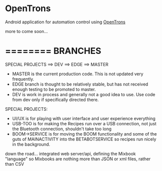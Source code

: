 OpenTrons
=========

Android application for automation control using [OpenTrons](http:www.opentrons.com)



more to come soon...

========
BRANCHES
========


SPECIAL PROJECTS ==> DEV ==> EDGE ==> MASTER


* MASTER is the current production code. This is not updated very frequently.
* EDGE branch is thought to be relatively stable, but has not received enough testing to be promoted to master.
* DEV is work in process and generally not a good idea to use. Use code from dev only if specifically directed there.


SPECIAL PROJECTS:
* UI/UX is for playing with user interface and user experience everything
* USB-TOO is for making the Recipes run over a USB connection, not just the Bluetooth connection, shouldn't take too 
  long
* BOOM->SERVICE is for moving the BOOM functionality and some of the guts of MAINACTIVITY into the BETABOTSERVICE so 
  recipes run nicely in the background.
  
down the road... integrated web server/api, defining the Mixbook "language" so Mixbooks are nothing more than JSON or xml files, rather than CSV  
  
  
